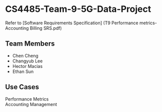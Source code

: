 # CS4485-Team-9-5G-Data-Project
Refer to [Software Requirements Specification] (T9 Performance metrics-Accounting Billing SRS.pdf) <br/>
## Team Members <br/>
* Chen Cheng
* Changyub Lee
* Hector Macias
* Ethan Sun

## Use Cases <br/>
Performance Metrics <br/>
Accounting Management
